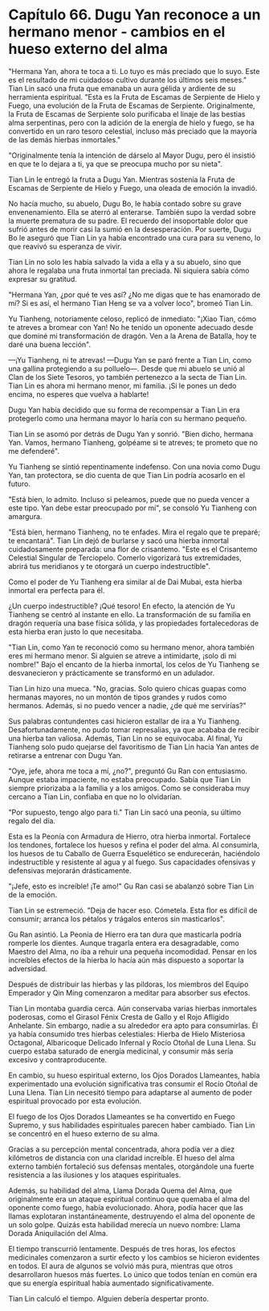 
# Capítulo 66. Dugu Yan reconoce a un hermano menor - cambios en el hueso externo del alma


"Hermana Yan, ahora te toca a ti. Lo tuyo es más preciado que lo suyo. Este es el resultado de mi cuidadoso cultivo durante los últimos seis meses." Tian Lin sacó una fruta que emanaba un aura gélida y ardiente de su herramienta espiritual. "Esta es la Fruta de Escamas de Serpiente de Hielo y Fuego, una evolución de la Fruta de Escamas de Serpiente. Originalmente, la Fruta de Escamas de Serpiente solo purificaba el linaje de las bestias alma serpentinas, pero con la adición de la energía de hielo y fuego, se ha convertido en un raro tesoro celestial, incluso más preciado que la mayoría de las demás hierbas inmortales."

"Originalmente tenía la intención de dárselo al Mayor Dugu, pero él insistió en que te lo dejara a ti, ya que se preocupa mucho por su nieta".

Tian Lin le entregó la fruta a Dugu Yan. Mientras sostenía la Fruta de Escamas de Serpiente de Hielo y Fuego, una oleada de emoción la invadió.

No hacía mucho, su abuelo, Dugu Bo, le había contado sobre su grave envenenamiento. Ella se aterró al enterarse. También supo la verdad sobre la muerte prematura de su padre. El recuerdo del insoportable dolor que sufrió antes de morir casi la sumió en la desesperación. Por suerte, Dugu Bo le aseguró que Tian Lin ya había encontrado una cura para su veneno, lo que reavivó su esperanza de vivir.

Tian Lin no solo les había salvado la vida a ella y a su abuelo, sino que ahora le regalaba una fruta inmortal tan preciada. Ni siquiera sabía cómo expresar su gratitud.

"Hermana Yan, ¿por qué te ves así? ¿No me digas que te has enamorado de mí? Si es así, el hermano Tian Heng se va a volver loco", bromeó Tian Lin.

Yu Tianheng, notoriamente celoso, replicó de inmediato: "¡Xiao Tian, cómo te atreves a bromear con Yan! No he tenido un oponente adecuado desde que dominé mi transformación de dragón. Ven a la Arena de Batalla, hoy te daré una buena lección".

—¡Yu Tianheng, ni te atrevas! —Dugu Yan se paró frente a Tian Lin, como una gallina protegiendo a su polluelo—. Desde que mi abuelo se unió al Clan de los Siete Tesoros, yo también pertenezco a la secta de Tian Lin. Tian Lin es ahora mi hermano menor, mi familia. ¡Si le pones un dedo encima, no esperes que vuelva a hablarte!

Dugu Yan había decidido que su forma de recompensar a Tian Lin era protegerlo como una hermana mayor lo haría con su hermano pequeño.

Tian Lin se asomó por detrás de Dugu Yan y sonrió. "Bien dicho, hermana Yan. Vamos, hermano Tianheng, golpéame si te atreves; te prometo que no me defenderé".

Yu Tianheng se sintió repentinamente indefenso. Con una novia como Dugu Yan, tan protectora, se dio cuenta de que Tian Lin podría acosarlo en el futuro.

"Está bien, lo admito. Incluso si peleamos, puede que no pueda vencer a este tipo. Yan debe estar preocupado por mí", se consoló Yu Tianheng con amargura.

"Está bien, hermano Tianheng, no te enfades. Mira el regalo que te preparé; te encantará". Tian Lin dejó de burlarse y sacó una hierba inmortal cuidadosamente preparada: una flor de crisantemo. "Este es el Crisantemo Celestial Singular de Terciopelo. Comerlo vigorizará tus extremidades, abrirá tus meridianos y te otorgará un cuerpo indestructible".

Como el poder de Yu Tianheng era similar al de Dai Mubai, esta hierba inmortal era perfecta para él.

¿Un cuerpo indestructible? ¡Qué tesoro! En efecto, la atención de Yu Tianheng se centró al instante en ello. La transformación de su familia en dragón requería una base física sólida, y las propiedades fortalecedoras de esta hierba eran justo lo que necesitaba.

"Tian Lin, como Yan te reconoció como su hermano menor, ahora también eres mi hermano menor. Si alguien se atreve a intimidarte, ¡solo di mi nombre!" Bajo el encanto de la hierba inmortal, los celos de Yu Tianheng se desvanecieron y prácticamente se transformó en un adulador.

Tian Lin hizo una mueca. "No, gracias. Solo quiero chicas guapas como hermanas mayores, no un montón de tipos grandes y rudos como hermanos. Además, si no puedo vencer a nadie, ¿de qué me servirías?"

Sus palabras contundentes casi hicieron estallar de ira a Yu Tianheng. Desafortunadamente, no pudo tomar represalias, ya que acababa de recibir una hierba tan valiosa. Además, Tian Lin no se equivocaba. Al final, Yu Tianheng solo pudo quejarse del favoritismo de Tian Lin hacia Yan antes de retirarse a entrenar con Dugu Yan.

"Oye, jefe, ahora me toca a mí, ¿no?", preguntó Gu Ran con entusiasmo. Aunque estaba impaciente, no estaba preocupado. Sabía que Tian Lin siempre priorizaba a la familia y a los amigos. Como se consideraba muy cercano a Tian Lin, confiaba en que no lo olvidarían.

"Por supuesto, tengo algo para ti." Tian Lin sacó una peonía, su último regalo del día.

Esta es la Peonía con Armadura de Hierro, otra hierba inmortal. Fortalece los tendones, fortalece los huesos y refina el poder del alma. Al consumirla, los huesos de tu Caballo de Guerra Esquelético se endurecerán, haciéndolo indestructible y resistente al agua y al fuego. Sus capacidades ofensivas y defensivas mejorarán drásticamente.

"¡Jefe, esto es increíble! ¡Te amo!" Gu Ran casi se abalanzó sobre Tian Lin de la emoción.

Tian Lin se estremeció. "Deja de hacer eso. Cómetela. Esta flor es difícil de consumir; arranca los pétalos y trágalos enteros sin masticarlos".

Gu Ran asintió. La Peonía de Hierro era tan dura que masticarla podría romperle los dientes. Aunque tragarla entera era desagradable, como Maestro del Alma, no iba a rehuir una pequeña incomodidad. Pensar en los increíbles efectos de la hierba lo hacía aún más dispuesto a soportar la adversidad.

Después de distribuir las hierbas y las píldoras, los miembros del Equipo Emperador y Qin Ming comenzaron a meditar para absorber sus efectos.

Tian Lin montaba guardia cerca. Aún conservaba varias hierbas inmortales poderosas, como el Girasol Fénix Cresta de Gallo y el Rojo Afligido Anhelante. Sin embargo, nadie a su alrededor era apto para consumirlas. Él ya había consumido tres hierbas celestiales: Hierba de Hielo Misteriosa Octagonal, Albaricoque Delicado Infernal y Rocío Otoñal de Luna Llena. Su cuerpo estaba saturado de energía medicinal, y consumir más sería excesivo y contraproducente.

En cambio, su hueso espiritual externo, los Ojos Dorados Llameantes, había experimentado una evolución significativa tras consumir el Rocío Otoñal de Luna Llena. Tian Lin necesitó tiempo para adaptarse al aumento de poder espiritual provocado por esta evolución.

El fuego de los Ojos Dorados Llameantes se ha convertido en Fuego Supremo, y sus habilidades espirituales parecen haber cambiado. Tian Lin se concentró en el hueso externo de su alma.

Gracias a su percepción mental concentrada, ahora podía ver a diez kilómetros de distancia con una claridad increíble. El hueso del alma externo también fortaleció sus defensas mentales, otorgándole una fuerte resistencia a las ilusiones y los ataques espirituales.

Además, su habilidad del alma, Llama Dorada Quema del Alma, que originalmente era un ataque espiritual continuo que quemaba el alma del oponente como fuego, había evolucionado. Ahora, podía hacer que las llamas explotaran instantáneamente, destruyendo el alma del oponente de un solo golpe. Quizás esta habilidad merecía un nuevo nombre: Llama Dorada Aniquilación del Alma.

El tiempo transcurrió lentamente. Después de tres horas, los efectos medicinales comenzaron a surtir efecto y los cambios se hicieron evidentes en todos. El aura de algunos se volvió más pura, mientras que otros desarrollaron huesos más fuertes. Lo único que todos tenían en común era que su energía espiritual había aumentado significativamente.

Tian Lin calculó el tiempo. Alguien debería despertar pronto.